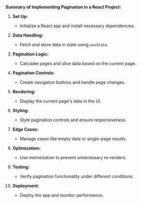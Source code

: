 **Summary of Implementing Pagination in a React Project:**

1. **Set Up:**
   - Initialize a React app and install necessary dependencies.

2. **Data Handling:**
   - Fetch and store data in state using `useState`.

3. **Pagination Logic:**
   - Calculate pages and slice data based on the current page.

4. **Pagination Controls:**
   - Create navigation buttons and handle page changes.

5. **Rendering:**
   - Display the current page's data in the UI.

6. **Styling:**
   - Style pagination controls and ensure responsiveness.

7. **Edge Cases:**
   - Manage cases like empty data or single-page results.

8. **Optimization:**
   - Use memoization to prevent unnecessary re-renders.

9. **Testing:**
   - Verify pagination functionality under different conditions.

10. **Deployment:**
    - Deploy the app and monitor performance.
